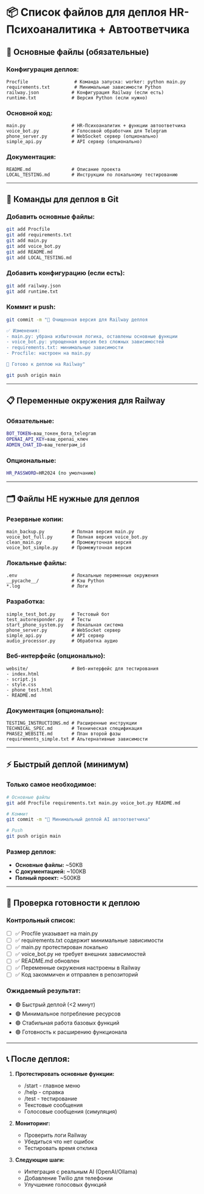 # 📦 Список файлов для деплоя HR-Психоаналитика + Автоответчика

## 🎯 **Основные файлы (обязательные)**

### **Конфигурация деплоя:**
```
Procfile                 # Команда запуска: worker: python main.py
requirements.txt         # Минимальные зависимости Python
railway.json            # Конфигурация Railway (если есть)
runtime.txt             # Версия Python (если нужно)
```

### **Основной код:**
```
main.py                 # HR-Психоаналитик + функции автоответчика
voice_bot.py            # Голосовой обработчик для Telegram
phone_server.py         # WebSocket сервер (опционально)
simple_api.py           # API сервер (опционально)
```

### **Документация:**
```
README.md               # Описание проекта
LOCAL_TESTING.md        # Инструкции по локальному тестированию
```

---

## 🚀 **Команды для деплоя в Git**

### **Добавить основные файлы:**
```bash
git add Procfile
git add requirements.txt  
git add main.py
git add voice_bot.py
git add README.md
git add LOCAL_TESTING.md
```

### **Добавить конфигурацию (если есть):**
```bash
git add railway.json
git add runtime.txt
```

### **Коммит и push:**
```bash
git commit -m "🚀 Очищенная версия для Railway деплоя

✅ Изменения:
- main.py: убрана избыточная логика, оставлены основные функции
- voice_bot.py: упрощенная версия без сложных зависимостей
- requirements.txt: минимальные зависимости
- Procfile: настроен на main.py

🎯 Готово к деплою на Railway"

git push origin main
```

---

## 📋 **Переменные окружения для Railway**

### **Обязательные:**
```bash
BOT_TOKEN=ваш_токен_бота_telegram
OPENAI_API_KEY=ваш_openai_ключ
ADMIN_CHAT_ID=ваш_телеграм_id
```

### **Опциональные:**
```bash
HR_PASSWORD=HR2024 (по умолчанию)
```

---

## 🗂️ **Файлы НЕ нужные для деплоя**

### **Резервные копии:**
```
main_backup.py          # Полная версия main.py
voice_bot_full.py       # Полная версия voice_bot.py
clean_main.py           # Промежуточная версия
voice_bot_simple.py     # Промежуточная версия
```

### **Локальные файлы:**
```
.env                    # Локальные переменные окружения
__pycache__/            # Кэш Python
*.log                   # Логи
```

### **Разработка:**
```
simple_test_bot.py      # Тестовый бот  
test_autoresponder.py   # Тесты
start_phone_system.py   # Локальная система
phone_server.py         # WebSocket сервер
simple_api.py           # API сервер
audio_processor.py      # Обработка аудио
```

### **Веб-интерфейс (опционально):**
```
website/                # Веб-интерфейс для тестирования
- index.html
- script.js  
- style.css
- phone_test.html
- README.md
```

### **Документация (опционально):**
```
TESTING_INSTRUCTIONS.md # Расширенные инструкции
TECHNICAL_SPEC.md       # Техническая спецификация
PHASE2_WEBSITE.md       # План второй фазы
requirements_simple.txt # Альтернативные зависимости
```

---

## ⚡ **Быстрый деплой (минимум)**

### **Только самое необходимое:**
```bash
# Основные файлы
git add Procfile requirements.txt main.py voice_bot.py README.md

# Коммит
git commit -m "🚀 Минимальный деплой AI автоответчика"

# Push
git push origin main
```

### **Размер деплоя:**
- **Основные файлы:** ~50KB
- **С документацией:** ~100KB
- **Полный проект:** ~500KB

---

## 🎯 **Проверка готовности к деплою**

### **Контрольный список:**
- [ ] ✅ Procfile указывает на main.py
- [ ] ✅ requirements.txt содержит минимальные зависимости
- [ ] ✅ main.py протестирован локально
- [ ] ✅ voice_bot.py не требует внешних зависимостей
- [ ] ✅ README.md обновлен
- [ ] ✅ Переменные окружения настроены в Railway
- [ ] ✅ Код закоммичен и отправлен в репозиторий

### **Ожидаемый результат:**
- 🟢 Быстрый деплой (<2 минут)
- 🟢 Минимальное потребление ресурсов
- 🟢 Стабильная работа базовых функций
- 🟢 Готовность к расширению функционала

---

## 📞 **После деплоя:**

1. **Протестировать основные функции:**
   - /start - главное меню
   - /help - справка
   - /test - тестирование
   - Текстовые сообщения
   - Голосовые сообщения (симуляция)

2. **Мониторинг:**
   - Проверить логи Railway
   - Убедиться что нет ошибок
   - Тестировать время отклика

3. **Следующие шаги:**
   - Интеграция с реальным AI (OpenAI/Ollama)
   - Добавление Twilio для телефонии
   - Улучшение голосовых функций
